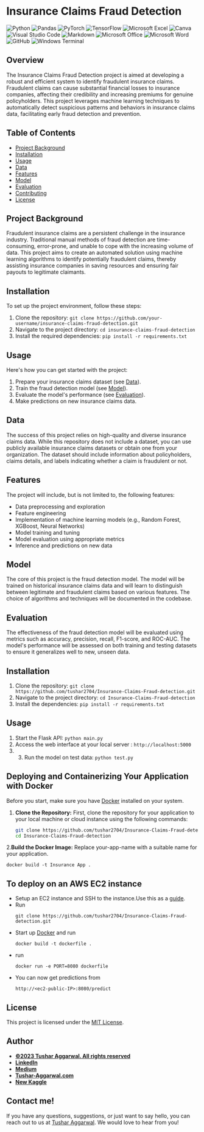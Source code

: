 # Insurance Claims Fraud Detection

![Python](https://img.shields.io/badge/Python-3776AB.svg?style=for-the-badge&logo=Python&logoColor=white)
![Pandas](https://img.shields.io/badge/pandas-%23150458.svg?style=for-the-badge&logo=pandas&logoColor=white)
![PyTorch](https://img.shields.io/badge/PyTorch-%23EE4C2C.svg?style=for-the-badge&logo=PyTorch&logoColor=white)
![TensorFlow](https://img.shields.io/badge/TensorFlow-%23FF6F00.svg?style=for-the-badge&logo=TensorFlow&logoColor=white)
![Microsoft Excel](https://img.shields.io/badge/Microsoft_Excel-217346?style=for-the-badge&logo=microsoft-excel&logoColor=white)
![Canva](https://img.shields.io/badge/Canva-%2300C4CC.svg?style=for-the-badge&logo=Canva&logoColor=white)
![Visual Studio Code](https://img.shields.io/badge/Visual%20Studio%20Code-0078d7.svg?style=for-the-badge&logo=visual-studio-code&logoColor=white)
![Markdown](https://img.shields.io/badge/markdown-%23000000.svg?style=for-the-badge&logo=markdown&logoColor=white)
![Microsoft Office](https://img.shields.io/badge/Microsoft_Office-D83B01?style=for-the-badge&logo=microsoft-office&logoColor=white)
![Microsoft Word](https://img.shields.io/badge/Microsoft_Word-2B579A?style=for-the-badge&logo=microsoft-word&logoColor=white)
![GitHub](https://img.shields.io/badge/github-%23121011.svg?style=for-the-badge&logo=github&logoColor=white)
![Windows Terminal](https://img.shields.io/badge/Windows%20Terminal-%234D4D4D.svg?style=for-the-badge&logo=windows-terminal&logoColor=white)

## Overview

The Insurance Claims Fraud Detection project is aimed at developing a robust and efficient system to identify fraudulent insurance claims. Fraudulent claims can cause substantial financial losses to insurance companies, affecting their credibility and increasing premiums for genuine policyholders. This project leverages machine learning techniques to automatically detect suspicious patterns and behaviors in insurance claims data, facilitating early fraud detection and prevention.

## Table of Contents

- [Project Background](#project-background)
- [Installation](#installation)
- [Usage](#usage)
- [Data](#data)
- [Features](#features)
- [Model](#model)
- [Evaluation](#evaluation)
- [Contributing](#contributing)
- [License](#license)

## Project Background

Fraudulent insurance claims are a persistent challenge in the insurance industry. Traditional manual methods of fraud detection are time-consuming, error-prone, and unable to cope with the increasing volume of data. This project aims to create an automated solution using machine learning algorithms to identify potentially fraudulent claims, thereby assisting insurance companies in saving resources and ensuring fair payouts to legitimate claimants.

## Installation

To set up the project environment, follow these steps:

1. Clone the repository: `git clone https://github.com/your-username/insurance-claims-fraud-detection.git`
2. Navigate to the project directory: `cd insurance-claims-fraud-detection`
3. Install the required dependencies: `pip install -r requirements.txt`

## Usage

Here's how you can get started with the project:

1. Prepare your insurance claims dataset (see [Data](#data)).
2. Train the fraud detection model (see [Model](#model)).
3. Evaluate the model's performance (see [Evaluation](#evaluation)).
4. Make predictions on new insurance claims data.

## Data

The success of this project relies on high-quality and diverse insurance claims data. While this repository does not include a dataset, you can use publicly available insurance claims datasets or obtain one from your organization. The dataset should include information about policyholders, claims details, and labels indicating whether a claim is fraudulent or not.

## Features

The project will include, but is not limited to, the following features:

- Data preprocessing and exploration
- Feature engineering
- Implementation of machine learning models (e.g., Random Forest, XGBoost, Neural Networks)
- Model training and tuning
- Model evaluation using appropriate metrics
- Inference and predictions on new data

## Model

The core of this project is the fraud detection model. The model will be trained on historical insurance claims data and will learn to distinguish between legitimate and fraudulent claims based on various features. The choice of algorithms and techniques will be documented in the codebase.

## Evaluation

The effectiveness of the fraud detection model will be evaluated using metrics such as accuracy, precision, recall, F1-score, and ROC-AUC. The model's performance will be assessed on both training and testing datasets to ensure it generalizes well to new, unseen data.

## Installation
1. Clone the repository: `git clone https://github.com/tushar2704/Insurance-Claims-Fraud-detection.git`
2. Navigate to the project directory: `cd Insurance-Claims-Fraud-detection`
3. Install the dependencies: `pip install -r requirements.txt`
## Usage
1. Start the Flask API: `python main.py`
2. Access the web interface at your local server : `http://localhost:5000`
3. 3. Run the model on test data: `python test.py`

## Deploying and Containerizing Your Application with Docker

Before you start, make sure you have [Docker](https://www.docker.com/get-started) installed on your system. 


1. **Clone the Repository:** First, clone the repository for your application to your local machine or cloud instance using the following commands:
   ```sh
   git clone https://github.com/tushar2704/Insurance-Claims-Fraud-detection.git
   cd Insurance-Claims-Fraud-detection
2.**Build the Docker Image:** Replace your-app-name with a suitable name for your application.
   ```
   docker build -t Insurance App .

 ```


 ## To deploy on an AWS EC2 instance
- Setup an EC2 instance and SSH to the instance.Use this as a [guide](https://www.machinelearningplus.com/deployment/deploy-ml-model-aws-ec2-instance/).
- Run
   ```
  git clone https://github.com/tushar2704/Insurance-Claims-Fraud-detection.git
  ```
- Start up [Docker](https://docs.docker.com) and run
  ```
  docker build -t dockerfile .
  ```
- run
  ```
  docker run -e PORT=8080 dockerfile
  ```
- You can now get predictions from
  ```
  http://<ec2-public-IP>:8080/predict
  ```


## License

This project is licensed under the [MIT License](LICENSE).
## Author
- <ins><b>©2023 Tushar Aggarwal. All rights reserved</b></ins>
- <b>[LinkedIn](https://www.linkedin.com/in/tusharaggarwalinseec/)</b>
- <b>[Medium](https://medium.com/@tushar_aggarwal)</b> 
- <b>[Tushar-Aggarwal.com](https://www.tushar-aggarwal.com/)</b>
- <b>[New Kaggle](https://www.kaggle.com/tagg27)</b> 

## Contact me!
If you have any questions, suggestions, or just want to say hello, you can reach out to us at [Tushar Aggarwal](mailto:info@tushar-aggarwal.com). We would love to hear from you!
